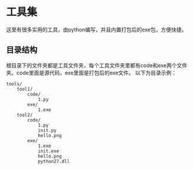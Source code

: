 # 工具集
这里有很多实用的工具，由python编写，并且内置打包后的exe包，方便快捷。
## 目录结构
根目录下的文件夹都是工具文件夹，每个工具文件夹里都有code和exe两个文件夹。code里面是源代码，exe里面是打包后的exe文件。
以下为目录示例：
```
tools/
    tool1/
        code/
            1.py
        exe/
            1.exe
    tool2/
        code/
            1.py
            init.py
            hello.png
        exe/
            1.exe
            init.exe
            hello.png
            python27.dll
```
